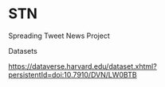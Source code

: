 # STN
Spreading Tweet News Project







Datasets

https://dataverse.harvard.edu/dataset.xhtml?persistentId=doi:10.7910/DVN/LW0BTB